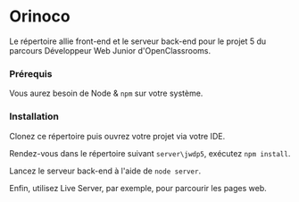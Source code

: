 # Orinoco #

Le répertoire allie front-end et le serveur back-end pour le projet 5 du parcours Développeur Web Junior d'OpenClassrooms.

### Prérequis ###

Vous aurez besoin de Node & `npm` sur votre système.

### Installation ###

Clonez ce répertoire puis ouvrez votre projet via votre IDE.

Rendez-vous dans le répertoire suivant `server\jwdp5`, exécutez `npm install`.

Lancez le serveur back-end à l'aide de `node server`.

Enfin, utilisez Live Server, par exemple, pour parcourir les pages web.
